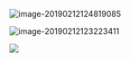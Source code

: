 ![image-20190212124819085](https://ws4.sinaimg.cn/large/006tNc79ly1g03jmji06lj30yt059tc5.jpg)

![image-20190212123223411](https://ws1.sinaimg.cn/large/006tNc79ly1g03j60ugzbj30j20n447i.jpg)

![](https://ws4.sinaimg.cn/large/006tNc79ly1g03jllsrrmj30kk024aa1.jpg)







